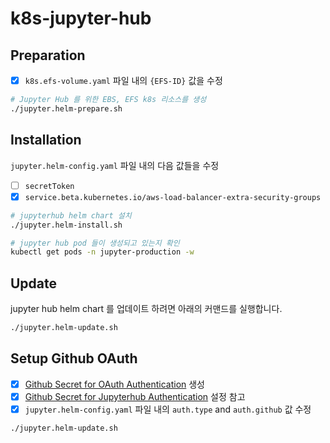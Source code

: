# k8s-jupyter-hub

## Preparation 

- [x] `k8s.efs-volume.yaml` 파일 내의 `{EFS-ID}` 값을 수정

```bash
# Jupyter Hub 를 위한 EBS, EFS k8s 리소스를 생성 
./jupyter.helm-prepare.sh
```

## Installation

`jupyter.helm-config.yaml` 파일 내의 다음 값들을 수정

- [ ] `secretToken`
- [x] `service.beta.kubernetes.io/aws-load-balancer-extra-security-groups`

```bash
# jupyterhub helm chart 설치
./jupyter.helm-install.sh

# jupyter hub pod 들이 생성되고 있는지 확인 
kubectl get pods -n jupyter-production -w
```

## Update 

jupyter hub helm chart 를 업데이트 하려면 아래의 커맨드를 실행합니다. 

```bash
./jupyter.helm-update.sh
```

## Setup Github OAuth

- [x] [Github Secret for OAuth Authentication](https://github.com/settings/apps) 생성 
- [x] [Github Secret for Jupyterhub Authentication](https://zero-to-jupyterhub.readthedocs.io/en/latest/authentication.html) 설정 참고 
- [x] `jupyter.helm-config.yaml` 파일 내의 `auth.type` and `auth.github` 값 수정 

```bash
./jupyter.helm-update.sh
```
